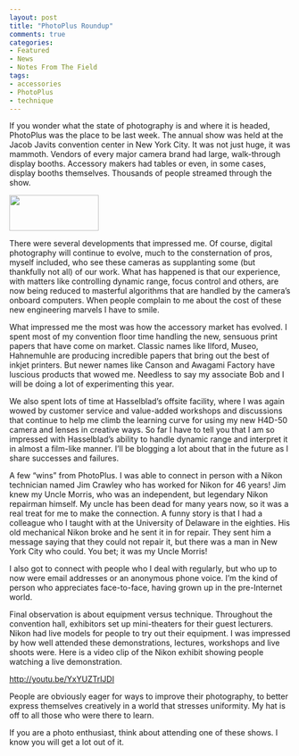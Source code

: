 ```yaml
---
layout: post
title: "PhotoPlus Roundup"
comments: true
categories:
- Featured
- News
- Notes From The Field
tags:
- accessories
- PhotoPlus
- technique
---
```

If you wonder what the state of photography is and where it is headed, PhotoPlus was the place to be last week. The annual show was held at the Jacob Javits convention center in New York City. It was not just huge, it was mammoth. Vendors of every major camera brand had large, walk-through display booths. Accessory makers had tables or even, in some cases, display booths themselves. Thousands of people streamed through the show.

<a href="http://blog.lesterpickerphoto.com/wp-content/uploads/2011/11/Unknown.jpeg"><img class="alignnone size-full wp-image-1744" title="Unknown" src="http://blog.lesterpickerphoto.com/wp-content/uploads/2011/11/Unknown.jpeg" alt="" width="160" height="64" /></a>

<a href="http://blog.lesterpickerphoto.com/wp-content/uploads/2011/11/Unknown.jpeg"></a>There were several developments that impressed me. Of course, digital photography will continue to evolve, much to the consternation of pros, myself included, who see these cameras as supplanting some (but thankfully not all) of our work. What has happened is that our experience, with matters like controlling dynamic range, focus control and others, are now being reduced to masterful algorithms that are handled by the camera’s onboard computers. When people complain to me about the cost of these new engineering marvels I have to smile.

What impressed me the most was how the accessory market has evolved. I spent most of my convention floor time handling the new, sensuous print papers that have come on market. Classic names like Ilford, Museo, Hahnemuhle are producing incredible papers that bring out the best of inkjet printers. But newer names like Canson and Awagami Factory have luscious products that wowed me. Needless to say my associate Bob and I will be doing a lot of experimenting this year.

We also spent lots of time at Hasselblad’s offsite facility, where I was again wowed by customer service and value-added workshops and discussions that continue to help me climb the learning curve for using my new H4D-50 camera and lenses in creative ways. So far I have to tell you that I am so impressed with Hasselblad’s ability to handle dynamic range and interpret it in almost a film-like manner. I’ll be blogging a lot about that in the future as I share successes and failures.

A few “wins” from PhotoPlus. I was able to connect in person with a Nikon technician named Jim Crawley who has worked for Nikon for 46 years! Jim knew my Uncle Morris, who was an independent, but legendary Nikon repairman himself. My uncle has been dead for many years now, so it was a real treat for me to make the connection. A funny story is that I had a colleague who I taught with at the University of Delaware in the eighties. His old mechanical Nikon broke and he sent it in for repair. They sent him a message saying that they could not repair it, but there was a man in New York City who could. You bet; it was my Uncle Morris!

I also got to connect with people who I deal with regularly, but who up to now were email addresses or an anonymous phone voice. I’m the kind of person who appreciates face-to-face, having grown up in the pre-Internet world.

Final observation is about equipment versus technique. Throughout the convention hall, exhibitors set up mini-theaters for their guest lecturers. Nikon had live models for people to try out their equipment. I was impressed by how well attended these demonstrations, lectures, workshops and live shoots were. Here is a video clip of the Nikon exhibit showing people watching a live demonstration.

http://youtu.be/YxYUZTrlJDI

People are obviously eager for ways to improve their photography, to better express themselves creatively in a world that stresses uniformity. My hat is off to all those who were there to learn.

If you are a photo enthusiast, think about attending one of these shows. I know you will get a lot out of it.